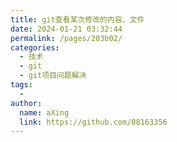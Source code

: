 ```yaml
---
title: git查看某次修改的内容、文件
date: 2024-01-21 03:32:44
permalink: /pages/203b02/
categories:
  - 技术
  - git
  - git项目问题解决
tags:
  - 
author: 
  name: aXing
  link: https://github.com/08163356
---
```

